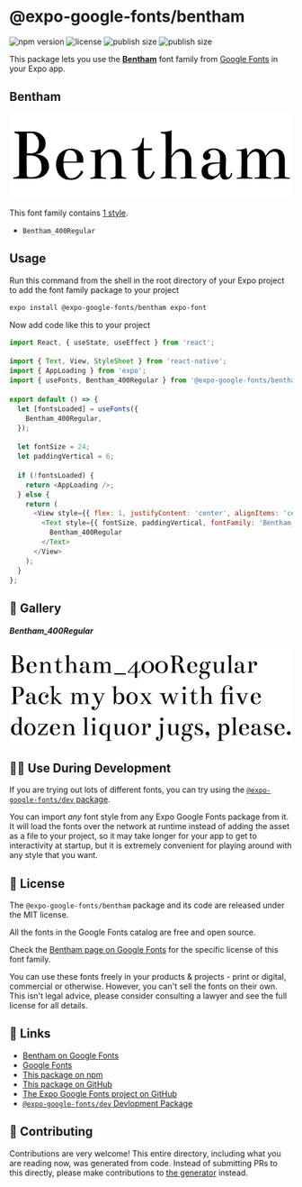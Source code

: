 # @expo-google-fonts/bentham

![npm version](https://flat.badgen.net/npm/v/@expo-google-fonts/bentham)
![license](https://flat.badgen.net/github/license/expo/google-fonts)
![publish size](https://flat.badgen.net/packagephobia/install/@expo-google-fonts/bentham)
![publish size](https://flat.badgen.net/packagephobia/publish/@expo-google-fonts/bentham)

This package lets you use the [**Bentham**](https://fonts.google.com/specimen/Bentham) font family from [Google Fonts](https://fonts.google.com/) in your Expo app.

## Bentham

![Bentham](./font-family.png)

This font family contains [1 style](#-gallery).

- `Bentham_400Regular`

## Usage

Run this command from the shell in the root directory of your Expo project to add the font family package to your project
```sh
expo install @expo-google-fonts/bentham expo-font
```

Now add code like this to your project
```js
import React, { useState, useEffect } from 'react';

import { Text, View, StyleSheet } from 'react-native';
import { AppLoading } from 'expo';
import { useFonts, Bentham_400Regular } from '@expo-google-fonts/bentham';

export default () => {
  let [fontsLoaded] = useFonts({
    Bentham_400Regular,
  });

  let fontSize = 24;
  let paddingVertical = 6;

  if (!fontsLoaded) {
    return <AppLoading />;
  } else {
    return (
      <View style={{ flex: 1, justifyContent: 'center', alignItems: 'center' }}>
        <Text style={{ fontSize, paddingVertical, fontFamily: 'Bentham_400Regular' }}>
          Bentham_400Regular
        </Text>
      </View>
    );
  }
};

```

## 🔡 Gallery

##### Bentham_400Regular
![Bentham_400Regular](./Bentham_400Regular.ttf.png)


## 👩‍💻 Use During Development

If you are trying out lots of different fonts, you can try using the [`@expo-google-fonts/dev` package](https://github.com/expo/google-fonts/tree/master/font-packages/dev#readme).

You can import *any* font style from any Expo Google Fonts package from it. It will load the fonts
over the network at runtime instead of adding the asset as a file to your project, so it may take longer
for your app to get to interactivity at startup, but it is extremely convenient
for playing around with any style that you want.

## 📖 License

The `@expo-google-fonts/bentham` package and its code are released under the MIT license.

All the fonts in the Google Fonts catalog are free and open source.

Check the [Bentham page on Google Fonts](https://fonts.google.com/specimen/Bentham) for the specific license of this font family.

You can use these fonts freely in your products & projects - print or digital, commercial or otherwise. However, you can't sell the fonts on their own. This isn't legal advice, please consider consulting a lawyer and see the full license for all details.

## 🔗 Links

- [Bentham on Google Fonts](https://fonts.google.com/specimen/Bentham)
- [Google Fonts](https://fonts.google.com/)
- [This package on npm](https://www.npmjs.com/package/@expo-google-fonts/bentham)
- [This package on GitHub](https://github.com/expo/google-fonts/tree/master/font-packages/bentham)
- [The Expo Google Fonts project on GitHub](https://github.com/expo/google-fonts)
- [`@expo-google-fonts/dev` Devlopment Package](https://github.com/expo/google-fonts/tree/master/font-packages/dev)

## 🤝 Contributing

Contributions are very welcome! This entire directory, including what you are reading now, was generated from code. Instead of submitting PRs to this directly, please make contributions to [the generator](https://github.com/expo/google-fonts/tree/master/packages/generator) instead.
